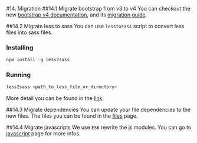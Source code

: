 #14. Migration
##14.1 Migrate bootstrap from v3 to v4
You can checkout the new [bootstrap v4 documentation](http://v4-alpha.getbootstrap.com/), and its [migration guide](http://v4-alpha.getbootstrap.com/migration/).

##14.2 Migrate less to sass
You can use ``lesstosass`` script to convert less files into sass files.

### Installing
```js
npm install -g less2sass
```

### Running
```js
less2sass <path_to_less_file_or_directory>
```

More detail you can be found in the [link](https://github.com/ekryski/less2sass).

##14.3 Migrate dependencies
You can update your file dependencies to the new files. The files you can be found in the [files](files.md) page.

##14.4 Migrate javascripts
We use ``ES6`` rewrite the js modules. You can go to [javascript](javascript.md) page for more infos.
